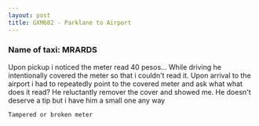 ```yaml
---
layout: post
title: GXM682 - Parklane to Airport
---
```


### Name of taxi: MRARDS

Upon pickup i noticed the meter read 40 pesos... While driving  he intentionally covered the meter so that i couldn't read it. Upon arrival to the airport i had to repeatedly point to the covered meter and ask what what does it read? He reluctantly remover the cover and showed me. He doesn't deserve a tip but i have him a small one any way 

```Tampered or broken meter```
